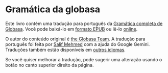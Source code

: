 # Gramática da globasa

Este livro contém uma tradução para português da [Gramática completa de Globasa](https://salif.github.io/gramati-fe-globasa/spa/).
Você pode baixá-lo em [formato EPUB](Gramati_fe_Globasa_Mesi_08_2024_pt_gemini.epub)
ou lê-lo [online](https://salif.github.io/gramati-fe-globasa/pt-gemini/).

O autor do conteúdo original é [the Globasa Team](https://globasa.net/).
A tradução para português foi feita por [Salif Mehmed](https://salif.eu) com a ajuda do Google Gemini.
Traduções também estão disponíveis em [outros idiomas](https://salif.github.io/gramati-fe-globasa/).

Se você quiser melhorar a tradução, pode sugerir uma alteração usando o botão no canto superior direito da página.

[^1]: Na medida permitida por lei, os autores deste livro renunciam a todos os direitos autorais e direitos conexos sobre seu conteúdo.
